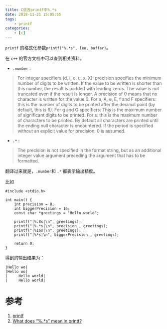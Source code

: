 ```yaml
---
title: C语言printf中%.*s
date: 2018-11-21 15:05:55
tags:
    - printf
categories:
    - [c]
---
```


`printf` 的格式化参数`printf("%.*s", len, buffer)`。
<!-- more -->

在 `c++` 的官方文档中可以查到相关资料。

+ `.number`	: 
> For integer specifiers (d, i, o, u, x, X): precision specifies the minimum number of digits to be written. If the value to be written is shorter than this number, the result is padded with leading zeros. The value is not truncated even if the result is longer. A precision of 0 means that no character is written for the value 0.
For a, A, e, E, f and F specifiers: this is the number of digits to be printed after the decimal point (by default, this is 6).
For g and G specifiers: This is the maximum number of significant digits to be printed.
For s: this is the maximum number of characters to be printed. By default all characters are printed until the ending null character is encountered.
If the period is specified without an explicit value for precision, 0 is assumed.
	
+ `.*` :	
> The precision is not specified in the format string, but as an additional integer value argument preceding the argument that has to be formatted. 

翻译过来就是，`.number`和 `.*` 都表示输出精度。

比如

```
#include <stdio.h>

int main() {
    int precision = 8;
    int biggerPrecision = 16;
    const char *greetings = "Hello world";

    printf("|%.8s|\n", greetings);
    printf("|%.*s|\n", precision , greetings);
    printf("|%16s|\n", greetings);
    printf("|%*s|\n", biggerPrecision , greetings);

    return 0;
}
```
得到的输出结果为：
```
|Hello wo|
|Hello wo|
|     Hello world|
|     Hello world|
```

# 参考
1. [printf](http://www.cplusplus.com/reference/cstdio/printf/)
2. [What does “%.*s” mean in printf?](https://stackoverflow.com/questions/7899119/what-does-s-mean-in-printf)